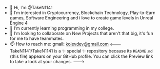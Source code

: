 - 👋 Hi, I’m @TakeN1141
- 👀 I’m interested in Cryptocurrency, Blockchain Technology, Play-to-Earn games, Software Engineering and i love to create game levels in Unreal Engine 4
- 🌱 I’m currently learning programming in my college.
- 💞️ I’m looking to collaborate on New Projects that aren't that big, it's fun for me to have teammates.
- 📫 How to reach me: gmail: kolevdev@gmail.com <---
TakeN1141/TakeN1141 is a ✨ special ✨ repository because its `README.md` (this file) appears on your GitHub profile.
You can click the Preview link to take a look at your changes.
--->
